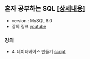 ## 혼자 공부하는 SQL [[상세내용]](https://github.com/kbjung/SQL/tree/main/MySQL)
+ version : MySQL 8.0
+ 강의 링크 [youtube](https://youtube.com/playlist?list=PLVsNizTWUw7GCfy5RH27cQL5MeKYnl8Pm)

### 강의
+ 4\. 데이터베이스 만들기 [script](https://github.com/kbjung/SQL/blob/main/MySQL/ch4_make_database.sql)
